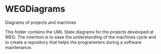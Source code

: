 # WEGDiagrams
Diagrams of projects and machines

This folder contains the UML State diagrams for the projects developed at WEG.
The intention is to ease the understanding of the machines cycle and to create a repository that helps the programmers during a software maintenance.
